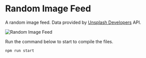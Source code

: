 # Random Image Feed

A random image feed. Data provided by [Unsplash Developers](https://unsplash.com/developers) API.

![Random Image Feed](https://res.cloudinary.com/coffmanjrp-dev/image/upload/v1643413166/coffmanjrp.io/random_image_feed_499359c043.png)

Run the command below to start to compile the files.

```
npm run start
```
